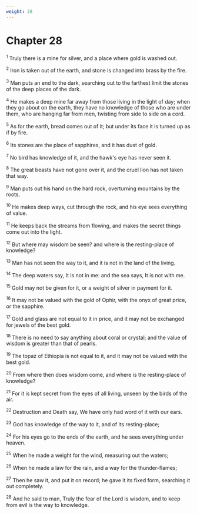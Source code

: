 ```yaml
---
weight: 28
---
```


# Chapter 28

<sup>1</sup> Truly there is a mine for silver, and a place where gold is washed out. 

<sup>2</sup> Iron is taken out of the earth, and stone is changed into brass by the fire. 

<sup>3</sup> Man puts an end to the dark, searching out to the farthest limit the stones of the deep places of the dark. 

<sup>4</sup> He makes a deep mine far away from those living in the light of day; when they go about on the earth, they have no knowledge of those who are under them, who are hanging far from men, twisting from side to side on a cord. 

<sup>5</sup> As for the earth, bread comes out of it; but under its face it is turned up as if by fire. 

<sup>6</sup> Its stones are the place of sapphires, and it has dust of gold. 

<sup>7</sup> No bird has knowledge of it, and the hawk's eye has never seen it. 

<sup>8</sup> The great beasts have not gone over it, and the cruel lion has not taken that way. 

<sup>9</sup> Man puts out his hand on the hard rock, overturning mountains by the roots. 

<sup>10</sup> He makes deep ways, cut through the rock, and his eye sees everything of value. 

<sup>11</sup> He keeps back the streams from flowing, and makes the secret things come out into the light. 

<sup>12</sup> But where may wisdom be seen? and where is the resting-place of knowledge? 

<sup>13</sup> Man has not seen the way to it, and it is not in the land of the living. 

<sup>14</sup> The deep waters say, It is not in me: and the sea says, It is not with me. 

<sup>15</sup> Gold may not be given for it, or a weight of silver in payment for it. 

<sup>16</sup> It may not be valued with the gold of Ophir, with the onyx of great price, or the sapphire. 

<sup>17</sup> Gold and glass are not equal to it in price, and it may not be exchanged for jewels of the best gold. 

<sup>18</sup> There is no need to say anything about coral or crystal; and the value of wisdom is greater than that of pearls. 

<sup>19</sup> The topaz of Ethiopia is not equal to it, and it may not be valued with the best gold. 

<sup>20</sup> From where then does wisdom come, and where is the resting-place of knowledge? 

<sup>21</sup> For it is kept secret from the eyes of all living, unseen by the birds of the air. 

<sup>22</sup> Destruction and Death say, We have only had word of it with our ears. 

<sup>23</sup> God has knowledge of the way to it, and of its resting-place; 

<sup>24</sup> For his eyes go to the ends of the earth, and he sees everything under heaven. 

<sup>25</sup> When he made a weight for the wind, measuring out the waters; 

<sup>26</sup> When he made a law for the rain, and a way for the thunder-flames; 

<sup>27</sup> Then he saw it, and put it on record; he gave it its fixed form, searching it out completely. 

<sup>28</sup> And he said to man, Truly the fear of the Lord is wisdom, and to keep from evil is the way to knowledge. 


